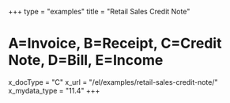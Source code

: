 +++
type = "examples"
title = "Retail Sales Credit Note"
# A=Invoice, B=Receipt, C=Credit Note, D=Bill, E=Income
x_docType = "C"
x_url = "/el/examples/retail-sales-credit-note/"
x_mydata_type = "11.4"
+++